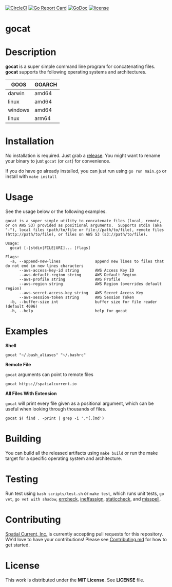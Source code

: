 [![CircleCI](https://circleci.com/gh/spatialcurrent/gocat/tree/master.svg?style=svg)](https://circleci.com/gh/spatialcurrent/gocat/tree/master) [![Go Report Card](https://goreportcard.com/badge/spatialcurrent/gocat)](https://goreportcard.com/report/spatialcurrent/gocat)  [![GoDoc](https://godoc.org/github.com/spatialcurrent/gocat?status.svg)](https://godoc.org/github.com/spatialcurrent/gocat) [![license](http://img.shields.io/badge/license-MIT-red.svg?style=flat)](https://github.com/spatialcurrent/gocat/blob/master/LICENSE)

# gocat

# Description

**gocat** is a super simple command line program for concatenating files.  **gocat** supports the following operating systems and architectures.

| GOOS | GOARCH |
| ---- | ------ |
| darwin | amd64 |
| linux | amd64 |
| windows | amd64 |
| linux | arm64 |

# Installation

No installation is required.  Just grab a [release](https://github.com/spatialcurrent/gocat/releases).  You might want to rename your binary to just `gocat` (or `cat`) for convenience.

If you do have go already installed, you can just run using `go run main.go` or install with `make install`

# Usage

See the usage below or the following examples.

```
gocat is a super simple utility to concatenate files (local, remote, or on AWS S3) provided as positional arguments.  Supports stdin (aka "-"), local files (path/to/file or file://path/to/file), remote files (http://path/to/file), or files on AWS S3 (s3://path/to/file).

Usage:
  gocat [-|stdin|FILE|URI]... [flags]

Flags:
  -a, --append-new-lines               append new lines to files that do not end in new lines characters
      --aws-access-key-id string       AWS Access Key ID
      --aws-default-region string      AWS Default Region
      --aws-profile string             AWS Profile
      --aws-region string              AWS Region (overrides default region)
      --aws-secret-access-key string   AWS Secret Access Key
      --aws-session-token string       AWS Session Token
  -b, --buffer-size int                buffer size for file reader (default 4096)
  -h, --help                           help for gocat
```

# Examples

**Shell**

```shell
gocat "~/.bash_aliases" "~/.bashrc"
```

**Remote File**

`gocat` arguments can point to remote files

```shell
gocat https://spatialcurrent.io
```

**All Files With Extension**

`gocat` will print every file given as a positional argument, which can be useful when looking through thousands of files.

```shell
gocat $( find . -print | grep -i '.*[.]md')
```

# Building

You can build all the released artifacts using `make build` or run the make target for a specific operating system and architecture.

# Testing

Run test using `bash scripts/test.sh` or `make test`, which runs unit tests, `go vet`, `go vet with shadow`, [errcheck](https://github.com/kisielk/errcheck), [ineffassign](https://github.com/gordonklaus/ineffassign), [staticcheck](https://staticcheck.io/), and [misspell](https://github.com/client9/misspell).

# Contributing

[Spatial Current, Inc.](https://spatialcurrent.io) is currently accepting pull requests for this repository.  We'd love to have your contributions!  Please see [Contributing.md](https://github.com/spatialcurrent/gocat/blob/master/CONTRIBUTING.md) for how to get started.

# License

This work is distributed under the **MIT License**.  See **LICENSE** file.
